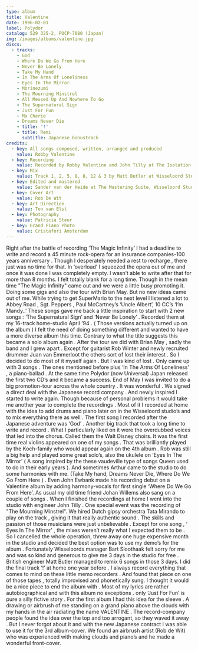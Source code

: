 ```yaml
---
type: album
title: Valentine
date: 1996-02-01
label: Polydor
catalog: 529 325-2, POCP-7080 (Japan)
img: /images/albums/valentine.jpg
discs:
  - tracks:
    - God
    - Where Do We Go From Here
    - Never Be Lonely
    - Take My Hand
    - In The Arms Of Loneliness
    - Eyes In The Mirror
    - Morinezumi
    - The Mourning Minstrel
    - All Messed Up And Nowhere To Go
    - The Supernatural Sign
    - Just For Fun
    - Ma Cherie
    - Dreams Never Die
    - title: '!'
    - title: Remi
      subtitle: Japanese bonustrack
credits:
  - key: All songs composed, written, arranged and produced
    value: Robby Valentine
  - key: Recording
    value: Recorded by Robby Valentine and John Tilly at The Isolation Cell and Wisseloord Studios
  - key: Mix
    value: Track 1, 2, 5, 8, 8, 12 & 3 by Matt Butler at Wisseloord Studios. Track 3, 4, 7, 9, 10 & 11 by Robby Valentine at The Isolation Cell. Track 8 by John Tilly at Wisseloord Studios.
  - key: Edited and mastered
    value: Sander van der Heide at The Mastering Suite, Wisseloord Studios
  - key: Cover Art
    value: Rob De Wit
  - key: Art Direction
    value: Ton van Elst
  - key: Photography
    value: Patricia Steur
  - key: Grand Piano Photo
    value: Cristafori Amsterdam
---
```


Right after the battle of recording ‘The Magic Infinity’ I had a deadline to write and record a 45 minute rock-opera for an insurance companies-100 years anniversary . Though I desperately needed a rest to recharge , there just was no time for that. In ‘overload’ I squeezed the opera out of me and once it was done I was completely empty. I wasn’t able to write after that for more than 8 months. I felt totally blank for a long time. Though in the mean time "The Magic Infinity" came out and we were a little busy promoting it. Doing some gigs and also the tour with Brian May. But no new ideas came out of me. While trying to get SuperMario to the next level I listened a lot to Abbey Road , Sgt. Peppers , Paul McCartney’s ‘Uncle Albert’, 10 CC’s ‘I’m Mandy..’ These songs gave me back a little inspiration to start with 2 new songs :
‘The Supernatural Sign’ and ‘Never Be Lonely’ . Recorded them at my 16-track home-studio April ’94 . ( Those versions actually turned up on the album )
I felt the need of doing something different and wanted to have a more diverse album this time. Contrary to what the title suggests this became a solo album again . After the tour we did with Brian May , sadly the band and I grew apart .
Except for guitarist Rob Winter and newly recruited drummer Juan van Emmerloot the others sort of lost their interest .
So I decided to do most of it myself again . But I was kind of lost .
Only came up with 3 songs . The ones mentioned before plus ‘In The Arms Of Loneliness’ , a piano-ballad . At the same time Polydor (now Universal) Japan released the first two CD’s and it became a success. End of May I was invited to do a big promotion-tour across the whole country . It was wonderful .
We signed a direct deal with the Japanese record company .
And newly inspired I started to write again. Though because of personal problems it would take me another year to complete the recordings .
Most of it I recorded at home with the idea to add drums and piano later on in the Wisseloord studio’s and to mix everything there as well . The first song I recorded after the Japanese adventure was ‘God’ . Another big track that took a long time to write and record . What I particularly liked on it were the overdubbed voices that led into the chorus. Called them the Walt Disney choirs.
It was the first time real violins appeared on one of my songs . That was brilliantly played by the Koch-family who would appear again on the 4th album .
Rob was still a big help and played some great solo’s, also the ukulele on ‘Eyes In The Mirror’ ( A song inspired by the these vaudeville type of songs Queen used to do in their early years ). And sometimes Arthur came to the studio to do some harmonies with me. (Take My hand, Dreams Never Die, Where Do We Go From Here ) . Even John Ewbank made his recording debut on a Valentine album by adding harmony-vocals for first single ‘Where Do We Go From Here’. As usual my old time friend Johan Willems also sang on a couple of songs .
When I finished the recordings at home I went into the studio with engineer John Tilly . One special event was the recording of "The Mourning Minstrel". We hired Dutch gipsy orchestra Tata Mirando to play on the track , giving it that really authentic sound . The skills and passion of those musicians were just unbelievable .
Except for one song , ‘ Eyes In The Mirror’ , the mixes weren’t really what I expected them to be . So I cancelled the whole operation, threw away one huge expensive month in the studio and decided the best option was to use my demo’s for the album . Fortunately Wisseloords manager Bart Sloothaak felt sorry for me and was so kind and generous to give me 3 days in the studio for free . British engineer Matt Butler managed to remix 6 songs in those 3 days.
I did the final track ‘!’ at home one year before . I always record everything that comes to mind on these little memo recorders . And found that piece on one of those tapes , totally improvised and phonetically sung.
I thought it would be a nice piece to end the album with .
Most of my lyrics are rather autobiographical and with this album no exceptions . only ‘Just For Fun’ is pure a silly fictive story .
For the first album I had this idea for the sleeve . A drawing or airbrush of me standing on a grand piano above the clouds with my hands in the air radiating the name VALENTINE . The record-company people found the idea over the top and too arrogant, so they waved it away . But I never forgot about it and with the new Japanese contract I was able to use it for the 3rd album-cover. We found an airbrush artist (Rob de Wit) who was experienced with making clouds and piano’s and he made a wonderful front-cover.
